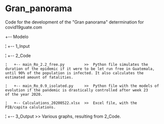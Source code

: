 # Gran_panorama
Code for the development of the "Gran panorama" determination for covid19guate.com

+-- Modelo

¦   +-- 1_Input

¦   +-- 2_Code

    ¦   +-- main_Ro_2.2_free.py 		>> 	Python file simulates the duration of the epidemic if it were to be let run free in Guatemala,                                             until 90% of the population is infected. It also calculates the estimated amount of fatalities.
  
    ¦   +-- main_Ro_0.9_isolated.py 	>> 	Python file with the models of evolution if the pandemic is drastically controlled after week 23                                           of the year 2020.

    ¦   +-- Calculations_20200522.xlsx 	>> 	Excel file, with the PIB/capita calulations.


¦   +-- 3_Output				>>	Various graphs, resulting from 2_Code.






